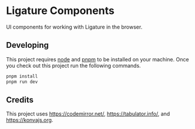 # Ligature Components

UI components for working with Ligature in the browser.

## Developing

This project requires [node](https://nodejs.org/en/download/) and [pnpm](https://pnpm.io/) to be installed on your machine.
Once you check out this project run the following commands.

```bash
pnpm install
pnpm run dev
```

## Credits

This project uses https://codemirror.net/, https://tabulator.info/, and https://konvajs.org.
